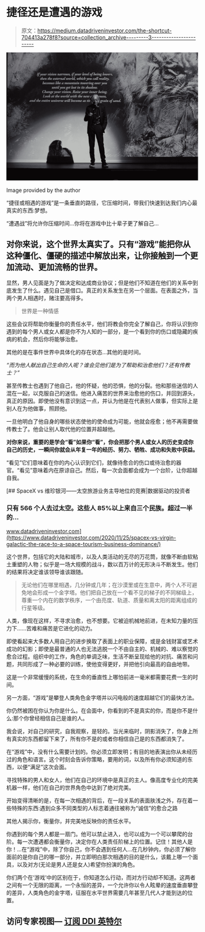 # 捷径还是遭遇的游戏

> 原文：<https://medium.datadriveninvestor.com/the-shortcut-704413a278f8?source=collection_archive---------3----------------------->

![](img/f78e22d17b20c792bb401b11b166e51f.png)

Image provided by the author

“捷径或相遇的游戏”是一条垂直的路径，它压缩时间，带我们快速到达我们内心最真实的东西:梦想。

“遭遇战”将允许你压缩时间…你将在游戏中比十辈子更了解自己…

## 对你来说，这个世界太真实了。只有“游戏”能把你从这种僵化、僵硬的描述中解放出来，让你接触到一个更加流动、更加流畅的世界。

显然，男人见面是为了做决定和达成商业协议；但是他们不知道在他们的关系中到底发生了什么。遇见自己是借口。真正的关系发生在另一个层面。在表面之外，当两个男人相遇时，赌注要高得多。

> 世界是一种情感

这些会议将帮助你衡量你的责任水平，他们将教会你完全了解自己，你将认识到你遇到的每个男人或女人都是你不为人知的一部分，是一个看到你的伤口或隐藏的疾病的机会，然后你将能够治愈。

其他的是在事件世界中具体化的存在状态…其他的是时间。

*“而为他人献出自己生命的人呢？谁会见他们是为了帮助和治愈他们？还有传教士？”*

甚至传教士也遇到了他自己，他的怀疑，他的恐惧，他的分裂。他和那些迷信的人混在一起，以克服自己的迷信。他进入痛苦的世界来治愈他的伤口，并回到源头，真正的原因。即使他没有意识到这一点，并认为他是在代表别人做事，但实际上是别人在为他做事，照顾他。

一旦他明白了他自身的哪些状态使他的使命成为可能，他就会痊愈；他不再需要做传教士了。他会让别人取代他的位置并超越他。

**对你来说，重要的是学会“看”如果你“看”，你会把那个男人或女人的历史变成你自己的历史，一瞬间你就会从年复一年的经历、努力、牺牲、成功和失败中获益。**

“看见”它们意味着在你的内心认识到它们，就像待愈合的伤口或待治愈的器官。“看见”意味着内在原谅自己。然后，每一次会面都会成为一个台阶，让你超越自我。

[](https://www.datadriveninvestor.com/2020/11/25/spacex-vs-virgin-galactic-the-race-to-a-space-tourism-business-dominance/) [## SpaceX vs 维珍银河——太空旅游业务主导地位的竞赛|数据驱动的投资者

### 只有 566 个人去过太空。这些人 85%以上来自三个民族。超过一半的…

www.datadriveninvestor.com](https://www.datadriveninvestor.com/2020/11/25/spacex-vs-virgin-galactic-the-race-to-a-space-tourism-business-dominance/) 

这个世界，包括它的大陆和城市，以及人类活动的无尽的万花筒，就像不断由软粘土重塑的人物；似乎是一场大规模的战斗，数以百万计的无形决斗不断发生。他们的结果将决定谁该领导谁该跟随。

> 无论他们在哪里相遇，几分钟或几年；在沙漠里或在生意中，两个人不可避免地会形成一个金字塔。他们把自己放在一个看不见的梯子的不同梯级上，尊重一个内在的数学秩序，一个由亮度、轨道、质量和离太阳的距离组成的行星等级。

人类，像现在这样，不寻求治愈，也不想要。它被迫机械地前进，在未知力量的压力下……苦难和痛苦是它进化的动力。

即使看起来大多数人用自己的进步换取了表面上的职业保障，或是金钱财富或艺术成功的幻影；即使是最普通的人也无法逃脱一个不由自主的、机械的、难以察觉的愈合过程。组织中的工作，角色的单调乏味，生活不断呈现给他的对抗、痛苦和问题，共同形成了一种必要的训练，使他变得更好，并把他引向最高的自由地带。

这是一个非常缓慢的系统，在生命的垂直性上哪怕前进一毫米都需要花费一生的时间。

另一方面，“游戏”是攀登人类角色金字塔并以闪电般的速度超越它们的最快方法。

你仍然被困在你认为你是什么。在会面中，你看到的不是真实的你，而是你不是什么:那个你曾经相信自己是谁的人。

我会说，对自己的研究，自我观察，是轻的。当光来临时，阴影消失了，你身上所有真实的东西都留下来了，所有你不是的或者你相信自己是的东西都消失了。

在“游戏”中，没有什么需要计划的。你必须立即发明；有目的地表演出你从未经历过的角色和语言。这个时刻会告诉你策略，要用的词，以及所有你必须知道的东西，以便“满足”这次会面。

寻找特殊的男人和女人，他们在自己的环境中是真正的主人。像高度专业化的完美机器一样，他们在自己的世界角色中达到了绝对完美。

开始变得清晰的是，在每一次相遇的背后，在一段关系的表面肤浅之外，存在着一些特殊的东西:遇到众多不同类型的人标志着通往被称为“诚信”的愈合之路

其他人揭示你，衡量你，并完美地反映你的责任水平。

你遇到的每个男人都是一扇门。他可以禁止进入，也可以成为一个可以攀爬的台阶。每一次遭遇都会衡量你，决定你在人类责任阶梯上的位置。记住！其他人是你！…在“游戏”中，除了你自己，你不会遇到任何人…在几秒钟内，你必须了解你面前的是你自己的哪一部分，并立即明白那次相遇的目的是什么，该戴上哪一个面具，以及对方(无论是男人还是女人)希望你扮演的角色。

你们两个在‘游戏’中的区别在于，你知道怎么行动，而对方行动却不知道。这两者之间有一个无限的距离，一个永恒的差异，一个允许你以令人眩晕的速度垂直攀登的差异，人类角色的金字塔，征服在水平世界需要几年甚至几代人才能到达的位置。

## 访问专家视图— [订阅 DDI 英特尔](https://datadriveninvestor.com/ddi-intel)